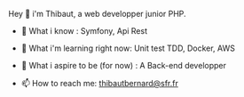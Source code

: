 

Hey 👋 i'm Thibaut, a web developper junior PHP. 

- 💼 What i know : Symfony, Api Rest

- 🤯 What i'm learning right now: Unit test TDD, Docker, AWS

- 🤩 What i aspire to be (for now) : A Back-end developper  

- 📫 How to reach me: thibautbernard@sfr.fr

